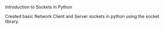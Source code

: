 Introduction to Sockets in Python

Created basic Network Client and Server sockets in python using the socket library.